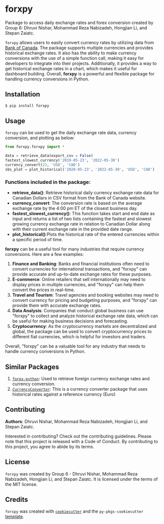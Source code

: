  # forxpy

Package to access daily exchange rates and forex conversion created by Group 6: Dhruvi Nishar, Mohammad Reza Nabizadeh, Hongjian Li, and Stepan Zaiatc.

`forxpy` allows users to easily convert currency rates by utilizing data from [Bank of Canada](https://www.bankofcanada.ca/rates/exchange/daily-exchange-rates/). The package supports multiple currencies and provides historical exchange rates. It also has the ability to make currency conversions with the use of a simple function call, making it easy for developers to integrate into their projects. Additionally, it provides a way to get historical exchange rates in a chart, which makes it useful for dashboard building. Overall, **forxpy** is a powerful and flexible package for handling currency conversions in Python.

## Installation

```bash
$ pip install forxpy
```

## Usage

`forxpy` can be used to get the daily exchange rate data, currency conversion, and plotting  as below:

```python
from forxpy.forxpy import *

data = retrieve_data(export_csv = False)
fastest_slowest_currency('2019-05-23', '2022-05-30')
currency_convert(23, 'USD', 'CAD')
sbs_plot = plot_historical('2020-05-23', '2022-05-30', 'USD', 'CAD')
```

### Functions included in the package:

- **retrieve_data()**: Retrieve historical daily currency exchange rate data for Canadian Dollars in CSV format from the Bank of Canada website.
- **currency_convert**: The conversion rate is based on the average exchange rate by the 4:00 pm ET of the closest business day.
- **fastest_slowest_currency()**: This function takes start and end date as input and returns a  list of two lists containing the fastest and slowest growing currency exchange rate in relation to Canadian Dollar along with their current exchange rate in the provided date range.
- **plot_historical()**:Plots the historical rate of the entered currencies within a specific period of time.

**forxpy** can be a useful tool for many industries that require currency conversions. Here are a few examples:
1. **Finance and Banking**: Banks and financial institutions often need to convert currencies for international transactions, and "forxpy" can provide accurate and up-to-date exchange rates for these purposes.
2. **E-commerce**: Online retailers that sell internationally may need to display prices in multiple currencies, and "forxpy" can help them convert the prices in real-time.
3. **Travel and Tourism**: Travel agencies and booking websites may need to convert currency for pricing and budgeting purposes, and "forxpy" can provide them with accurate exchange rates.
4. **Data Analysis**: Companies that conduct global business can use "forxpy" to collect and analyze historical exchange rate data, which can be useful for making business decisions and forecasting.
5. **Cryptocurrency**: As the cryptocurrency markets are decentralized and global, the package can be used to convert cryptocurrency prices to different fiat currencies, which is helpful for investors and traders.

Overall, "forxpy" can be a valuable tool for any industry that needs to handle currency conversions in Python.

## Similar Packages

1. [`forex-python`](https://pypi.org/project/forex-python/): Used to retrieve foreign currency exchange rates and currency conversion.
2. [`CurrencyConverter`](https://pypi.org/project/CurrencyConverter/): This is a currency converter package that uses historical rates against a reference currency (Euro)


## Contributing
**Authors**: Dhruvi Nishar, Mohammad Reza Nabizadeh, Hongjian Li, and Stepan Zaiatc.

Interested in contributing? Check out the contributing guidelines. Please note that this project is released with a Code of Conduct. By contributing to this project, you agree to abide by its terms.

## License

`forxpy` was created by Group 6 - Dhruvi Nishar, Mohammad Reza Nabizadeh, Hongjian Li, and Stepan Zaiatc. It is licensed under the terms of the MIT license.

## Credits

`forxpy` was created with [`cookiecutter`](https://cookiecutter.readthedocs.io/en/latest/) and the `py-pkgs-cookiecutter` [template](https://github.com/py-pkgs/py-pkgs-cookiecutter).
